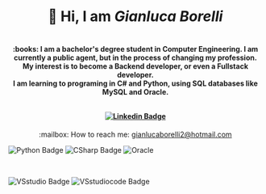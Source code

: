 <h1 align="center"> 👋 Hi, I am <b><i>Gianluca Borelli</i></b> 
<h1/>

<h4 align="center">
:books: I am a bachelor's degree student in Computer Engineering.
I am currently a public agent, but in the process of changing my profession. My interest is to become a Backend developer, or even a Fullstack developer.</br>I am learning to programing in C# and Python, using SQL databases like MySQL and Oracle. 
</br></br>


[![Linkedin Badge](https://img.shields.io/badge/-LinkedIn-blue?style=flat-square&logo=Linkedin&logoColor=white&link=https://www.linkedin.com/in/borelli-gianluca/)]( https://www.linkedin.com/in/borelli-gianluca/)
</h4>
<p align="center">
:mailbox: How to reach me: <a href="gianlucaborelli2@hotmail.com">gianlucaborelli2@hotmail.com</a>
</p>

<p align="center">

![Python Badge](https://img.shields.io/badge/Python-3776AB?style=for-the-badge&logo=python&logoColor=white)
![CSharp Badge](https://img.shields.io/badge/C%23-239120?style=for-the-badge&logo=c-sharp&logoColor=white)
![Oracle](https://img.shields.io/badge/Oracle-F80000?style=for-the-badge&logo=oracle&logoColor=black)

</br>

![VSstudio Badge](https://img.shields.io/badge/Visual_Studio-5C2D91?style=for-the-badge&logo=visual%20studio&logoColor=white)
![VSstudiocode Badge](https://img.shields.io/badge/VS_Code-0078D4?style=for-the-badge&logo=visual%20studio%20code&logoColor=white)
</p>

